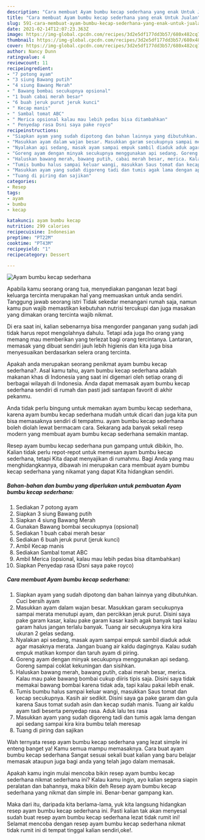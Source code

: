 ```yaml
---
description: "Cara membuat Ayam bumbu kecap sederhana yang enak Untuk Jualan"
title: "Cara membuat Ayam bumbu kecap sederhana yang enak Untuk Jualan"
slug: 591-cara-membuat-ayam-bumbu-kecap-sederhana-yang-enak-untuk-jualan
date: 2021-02-14T12:07:23.363Z
image: https://img-global.cpcdn.com/recipes/3d2e5df177dd3b57/680x482cq70/ayam-bumbu-kecap-sederhana-foto-resep-utama.jpg
thumbnail: https://img-global.cpcdn.com/recipes/3d2e5df177dd3b57/680x482cq70/ayam-bumbu-kecap-sederhana-foto-resep-utama.jpg
cover: https://img-global.cpcdn.com/recipes/3d2e5df177dd3b57/680x482cq70/ayam-bumbu-kecap-sederhana-foto-resep-utama.jpg
author: Nancy Dunn
ratingvalue: 4
reviewcount: 11
recipeingredient:
- "7 potong ayam"
- "3 siung Bawang putih"
- "4 siung Bawang Merah"
- " Bawang bombai secukupnya opsional"
- "1 buah cabai merah besar"
- "6 buah jeruk purut jeruk kunci"
- " Kecap manis"
- " Sambal tomat ABC"
- " Merica opsional kalau mau lebih pedas bisa ditambahkan"
- " Penyedap rasa Dsni saya pake royco"
recipeinstructions:
- "Siapkan ayam yang sudah dipotong dan bahan lainnya yang dibutuhkan. Cuci bersih ayam"
- "Masukkan ayam dalam wajan besar. Masukkan garam secukupnya sampai merata menutupi ayam, dan percikkan jeruk purut. Disini saya pake garam kasar, kalau pake garam kasar kasih agak banyak tapi kalau garam halus jangan terlalu banyak. Tuang air secukupnya kira kira ukuran 2 gelas sedang."
- "Nyalakan api sedang, masak ayam sampai empuk sambil diaduk aduk agar masaknya merata. Jangan buang air kaldu dagingnya. Kalau sudah empuk matikan kompor dan taruh ayam di piring."
- "Goreng ayam dengan minyak secukupnya menggunakan api sedang. Goreng sampai coklat kekuningan dan sisihkan."
- "Haluskan bawang merah, bawang putih, cabai merah besar, merica. Kalau mau pake bawang bombai cukup diiris tipis saja. Disini saya tidak memakai bawang bombai karena tidak ada, tapi kalau pakai lebih enak."
- "Tumis bumbu halus sampai keluar wangi, masukkan Saus tomat dan kecap secukupnya. Kasih air sedikit. Disini saya ga pake garam dan gula karena Saus tomat sudah asin dan kecap sudah manis. Tuang air kaldu ayam tadi beserta penyedap rasa. Aduk lalu tes rasa"
- "Masukkan ayam yang sudah digoreng tadi dan tumis agak lama dengan api sedang sampai kira kira bumbu telah meresap"
- "Tuang di piring dan sajikan"
categories:
- Resep
tags:
- ayam
- bumbu
- kecap

katakunci: ayam bumbu kecap 
nutrition: 299 calories
recipecuisine: Indonesian
preptime: "PT22M"
cooktime: "PT43M"
recipeyield: "1"
recipecategory: Dessert

---
```



![Ayam bumbu kecap sederhana](https://img-global.cpcdn.com/recipes/3d2e5df177dd3b57/680x482cq70/ayam-bumbu-kecap-sederhana-foto-resep-utama.jpg)

Apabila kamu seorang orang tua, menyediakan panganan lezat bagi keluarga tercinta merupakan hal yang memuaskan untuk anda sendiri. Tanggung jawab seorang istri Tidak sekedar menangani rumah saja, namun kamu pun wajib memastikan kebutuhan nutrisi tercukupi dan juga masakan yang dimakan orang tercinta wajib nikmat.

Di era  saat ini, kalian sebenarnya bisa mengorder panganan yang sudah jadi tidak harus repot mengolahnya dahulu. Tetapi ada juga lho orang yang memang mau memberikan yang terlezat bagi orang tercintanya. Lantaran, memasak yang dibuat sendiri jauh lebih higienis dan kita juga bisa menyesuaikan berdasarkan selera orang tercinta. 



Apakah anda merupakan seorang penikmat ayam bumbu kecap sederhana?. Asal kamu tahu, ayam bumbu kecap sederhana adalah makanan khas di Indonesia yang saat ini digemari oleh setiap orang di berbagai wilayah di Indonesia. Anda dapat memasak ayam bumbu kecap sederhana sendiri di rumah dan pasti jadi santapan favorit di akhir pekanmu.

Anda tidak perlu bingung untuk memakan ayam bumbu kecap sederhana, karena ayam bumbu kecap sederhana mudah untuk dicari dan juga kita pun bisa memasaknya sendiri di tempatmu. ayam bumbu kecap sederhana boleh diolah lewat bermacam cara. Sekarang ada banyak sekali resep modern yang membuat ayam bumbu kecap sederhana semakin mantap.

Resep ayam bumbu kecap sederhana pun gampang untuk dibikin, lho. Kalian tidak perlu repot-repot untuk memesan ayam bumbu kecap sederhana, tetapi Kita dapat menyajikan di rumahmu. Bagi Anda yang mau menghidangkannya, dibawah ini merupakan cara membuat ayam bumbu kecap sederhana yang nikamat yang dapat Kita hidangkan sendiri.

<!--inarticleads1-->

##### Bahan-bahan dan bumbu yang diperlukan untuk pembuatan Ayam bumbu kecap sederhana:

1. Sediakan 7 potong ayam
1. Siapkan 3 siung Bawang putih
1. Siapkan 4 siung Bawang Merah
1. Gunakan  Bawang bombai secukupnya (opsional)
1. Sediakan 1 buah cabai merah besar
1. Sediakan 6 buah jeruk purut (jeruk kunci)
1. Ambil  Kecap manis
1. Sediakan  Sambal tomat ABC
1. Ambil  Merica (opsional, kalau mau lebih pedas bisa ditambahkan)
1. Siapkan  Penyedap rasa (Dsni saya pake royco)




<!--inarticleads2-->

##### Cara membuat Ayam bumbu kecap sederhana:

1. Siapkan ayam yang sudah dipotong dan bahan lainnya yang dibutuhkan. Cuci bersih ayam
1. Masukkan ayam dalam wajan besar. Masukkan garam secukupnya sampai merata menutupi ayam, dan percikkan jeruk purut. Disini saya pake garam kasar, kalau pake garam kasar kasih agak banyak tapi kalau garam halus jangan terlalu banyak. Tuang air secukupnya kira kira ukuran 2 gelas sedang.
1. Nyalakan api sedang, masak ayam sampai empuk sambil diaduk aduk agar masaknya merata. Jangan buang air kaldu dagingnya. Kalau sudah empuk matikan kompor dan taruh ayam di piring.
1. Goreng ayam dengan minyak secukupnya menggunakan api sedang. Goreng sampai coklat kekuningan dan sisihkan.
1. Haluskan bawang merah, bawang putih, cabai merah besar, merica. Kalau mau pake bawang bombai cukup diiris tipis saja. Disini saya tidak memakai bawang bombai karena tidak ada, tapi kalau pakai lebih enak.
1. Tumis bumbu halus sampai keluar wangi, masukkan Saus tomat dan kecap secukupnya. Kasih air sedikit. Disini saya ga pake garam dan gula karena Saus tomat sudah asin dan kecap sudah manis. Tuang air kaldu ayam tadi beserta penyedap rasa. Aduk lalu tes rasa
1. Masukkan ayam yang sudah digoreng tadi dan tumis agak lama dengan api sedang sampai kira kira bumbu telah meresap
1. Tuang di piring dan sajikan




Wah ternyata resep ayam bumbu kecap sederhana yang lezat simple ini enteng banget ya! Kamu semua mampu memasaknya. Cara buat ayam bumbu kecap sederhana Sangat sesuai sekali buat kalian yang baru belajar memasak ataupun juga bagi anda yang telah jago dalam memasak.

Apakah kamu ingin mulai mencoba bikin resep ayam bumbu kecap sederhana nikmat sederhana ini? Kalau kamu ingin, ayo kalian segera siapin peralatan dan bahannya, maka bikin deh Resep ayam bumbu kecap sederhana yang nikmat dan simple ini. Benar-benar gampang kan. 

Maka dari itu, daripada kita berlama-lama, yuk kita langsung hidangkan resep ayam bumbu kecap sederhana ini. Pasti kalian tak akan menyesal sudah buat resep ayam bumbu kecap sederhana lezat tidak rumit ini! Selamat mencoba dengan resep ayam bumbu kecap sederhana nikmat tidak rumit ini di tempat tinggal kalian sendiri,oke!.

